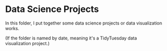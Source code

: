 # Data Science Projects

In this folder, I put together some data science projects or data visualization works.

(If the folder is named by date, meaning it's a TidyTuesday data visualization project.)
